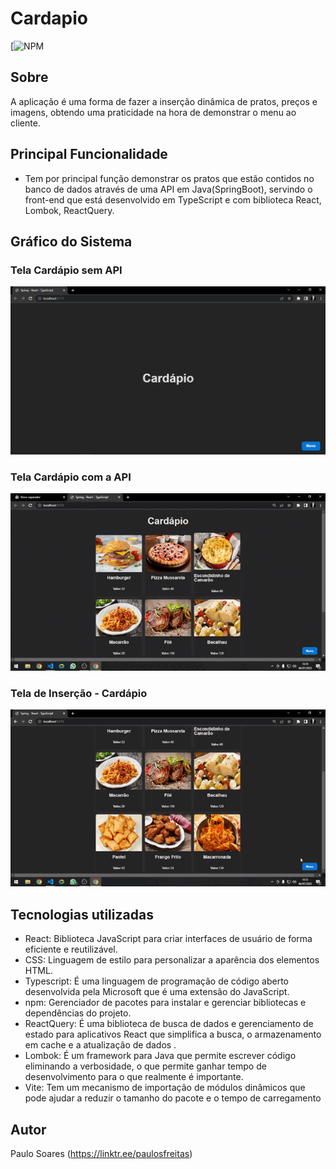 # Cardapio
[![NPM](https://github.com/DevPauloS/React-Spring/blob/main/LICENSE)

## Sobre
A aplicação é uma forma de fazer a inserção dinâmica de pratos, preços e imagens, obtendo uma praticidade na hora de demonstrar o menu ao cliente.

## Principal Funcionalidade
- Tem por principal função demonstrar os pratos que estão contidos no banco de dados através de uma API em Java(SpringBoot), servindo o front-end que está desenvolvido em TypeScript e com biblioteca React, Lombok, ReactQuery.

## Gráfico do Sistema
### Tela Cardápio sem API
![Tela Cardápio](https://raw.githubusercontent.com/DevPauloS/assets/main/spring-react-prints/tela-sem-api.png)
### Tela Cardápio com a API
![Tela Cardápio](https://github.com/DevPauloS/assets/blob/main/spring-react-prints/2023-07-06%2016-39-49.gif?raw=true)
### Tela de Inserção - Cardápio
![Tela Cardápio](https://github.com/DevPauloS/assets/blob/main/spring-react-prints/2023-07-06%2016-53-49.gif?raw=true)



## Tecnologias utilizadas
- React: Biblioteca JavaScript para criar interfaces de usuário de forma eficiente e reutilizável.
- CSS: Linguagem de estilo para personalizar a aparência dos elementos HTML.
- Typescript: É uma linguagem de programação de código aberto desenvolvida pela Microsoft que é uma extensão do JavaScript.
- npm: Gerenciador de pacotes para instalar e gerenciar bibliotecas e dependências do projeto.
- ReactQuery: É uma biblioteca de busca de dados e gerenciamento de estado para aplicativos React que simplifica a busca, o armazenamento em cache e a atualização de dados .
- Lombok: É um framework para Java que permite escrever código eliminando a verbosidade, o que permite ganhar tempo de desenvolvimento para o que realmente é importante.
- Vite: Tem um mecanismo de importação de módulos dinâmicos que pode ajudar a reduzir o tamanho do pacote e o tempo de carregamento

## Autor
Paulo Soares (https://linktr.ee/paulosfreitas)
